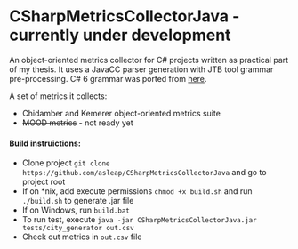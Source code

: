 # CSharpMetricsCollectorJava - currently under development


An object-oriented metrics collector for C# projects written as practical part of my thesis.
It uses a JavaCC parser generation with JTB tool grammar pre-processing.
C# 6 grammar was ported from [here](https://github.com/ljw1004/csharpspec).


A set of metrics it collects:
- Chidamber and Kemerer object-oriented metrics suite
- ~~MOOD metrics~~ - not ready yet


#### Build instruictions:
- Clone project ``git clone https://github.com/asleap/CSharpMetricsCollectorJava`` and go to project root
- If on *nix, add execute permissions ``chmod +x build.sh`` and run ``./build.sh`` to generate .jar file
- If on Windows, run ``build.bat``
- To run test, execute ``java -jar CSharpMetricsCollectorJava.jar tests/city_generator out.csv``
- Check out metrics in ``out.csv`` file
